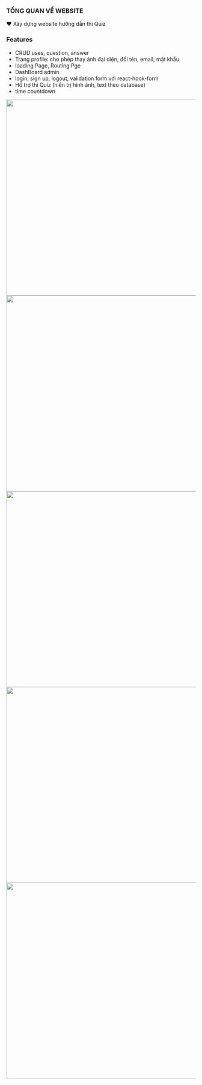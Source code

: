### TỔNG QUAN VỀ WEBSITE
❤️ Xây dựng website hướng dẫn thi Quiz 
### Features
- CRUD uses, question, answer
- Trang profile: cho phép thay ảnh đại diện, đổi tên, email, mật khẩu
- loading Page, Routing Pge
- DashBoard admin
- login, sign up, logout, validation form với react-hook-form
- Hổ trợ thi Quiz (hiển trị hình ảnh, text theo database)
- time countdown 

<img src="https://user-images.githubusercontent.com/106683648/205274719-6099cc60-b42b-4ab4-afae-276767b13540.jpg"  width="520">
<img src="https://user-images.githubusercontent.com/106683648/205275777-16da29b6-8cec-4d21-a748-cbe15cb8078e.jpg"  width="520">
<img src="https://user-images.githubusercontent.com/106683648/205275799-94c165ef-0b12-494f-bd28-788ff4998f90.jpg"  width="520">

<img src="https://user-images.githubusercontent.com/106683648/205276158-f7e23e72-93de-4cbf-a0e2-ea3bef210790.jpg"  width="520">
<img src="https://user-images.githubusercontent.com/106683648/205276178-566e7ca5-c40b-4422-8fcc-179753e101dc.jpg"  width="520"

